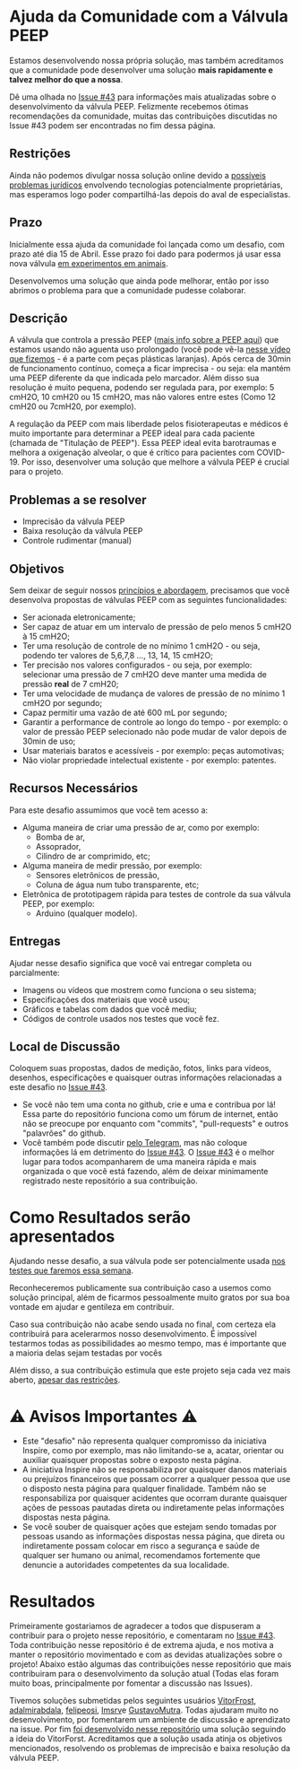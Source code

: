 # Ajuda da Comunidade com a Válvula PEEP

Estamos desenvolvendo nossa própria solução, mas também acreditamos que a comunidade pode desenvolver uma solução **mais rapidamente e talvez melhor do que a nossa**. 

Dê uma olhada no [Issue #43](https://github.com/Inspire-Poli-USP/Inspire-OpenLung/issues/43) para informações mais atualizadas sobre o desenvolvimento da válvula PEEP. Felizmente recebemos ótimas recomendações da comunidade, muitas das contribuições discutidas no Issue #43 podem ser encontradas no fim dessa página.

## Restrições

Ainda não podemos divulgar nossa solução online devido a [possíveis problemas jurídicos](https://github.com/Inspire-Poli-USP/Inspire-OpenLung#exclamation-atualiza%C3%A7%C3%A3o-importante-exclamation) envolvendo tecnologias potencialmente proprietárias, mas esperamos logo poder compartilhá-las depois do aval de especialistas.

## Prazo

Inicialmente essa ajuda da comunidade foi lançada como um desafio, com prazo até dia 15 de Abril. Esse prazo foi dado para podermos já usar essa nova válvula [em experimentos em animais](https://www1.folha.uol.com.br/colunas/monicabergamo/2020/04/ventilador-da-poli-sera-testado-em-animais-e-pessoas-e-pode-ser-lancado-em-uma-semana.shtml?origin=folha#comentarios).

Desenvolvemos uma solução que ainda pode melhorar, então por isso abrimos o problema para que a comunidade pudesse colaborar.

## Descrição
   A válvula que controla a pressão PEEP ([mais info sobre a PEEP aqui](https://github.com/Inspire-Poli-USP/Inspire-OpenLung/wiki/Entenda-o-Problema#press%C3%B5es)) que estamos usando não aguenta uso prolongado (você pode vê-la [nesse vídeo que fizemos](https://www.youtube.com/watch?v=mwwxAkmB0J0&feature=youtu.be) - é a parte com peças plásticas laranjas). Após cerca de 30min de funcionamento contínuo, começa a ficar imprecisa - ou seja: ela mantém uma PEEP diferente da que indicada pelo marcador. Além disso sua resolução é muito pequena, podendo ser regulada para, por exemplo: 5 cmH2O, 10 cmH20 ou 15 cmH2O, mas não valores entre estes (Como 12 cmH20 ou 7cmH20, por exemplo). 
   
   A regulação da PEEP com mais liberdade pelos fisioterapeutas e médicos é muito importante para determinar a PEEP ideal para cada paciente (chamada de "Titulação de PEEP"). Essa PEEP ideal evita barotraumas e melhora a oxigenação alveolar, o que é crítico para pacientes com COVID-19. Por isso, desenvolver uma solução que melhore a válvula PEEP é crucial para o projeto.
   
## Problemas a se resolver

  - Imprecisão da válvula PEEP
  - Baixa resolução da válvula PEEP
  - Controle rudimentar (manual)

## Objetivos
  
  Sem deixar de seguir nossos [princípios e abordagem](https://github.com/Inspire-Poli-USP/Inspire-OpenLung/blob/master/Principios_e_abordagem.md), precisamos que você desenvolva propostas de válvulas PEEP com as seguintes funcionalidades:
  
  - Ser acionada eletronicamente;
  - Ser capaz de atuar em um intervalo de pressão de pelo menos 5 cmH2O à 15 cmH2O;
  - Ter uma resolução de controle de no mínimo 1 cmH2O - ou seja, podendo ter valores de 5,6,7,8 ..., 13, 14, 15 cmH2O;
  - Ter precisão nos valores configurados - ou seja, por exemplo: selecionar uma pressão de 7 cmH2O deve manter uma medida de pressão **real** de 7 cmH20;
  - Ter uma velocidade de mudança de valores de pressão de no mínimo 1 cmH2O por segundo;
  - Capaz permitir uma vazão de até 600 mL por segundo;
  - Garantir a performance de controle ao longo do tempo - por exemplo: o valor de pressão PEEP selecionado não pode mudar de valor depois de 30min de uso;
  - Usar materiais baratos e acessíveis - por exemplo: peças automotivas;
  - Não violar propriedade intelectual existente - por exemplo: patentes.
  
## Recursos Necessários

Para este desafio assumimos que você tem acesso a:
- Alguma maneira de criar uma pressão de ar, como por exemplo:
  - Bomba de ar,
  - Assoprador,
  - Cilindro de ar comprimido, etc;
- Alguma maneira de medir pressão, por exemplo:
  - Sensores eletrônicos de pressão,
  - Coluna de água num tubo transparente, etc;
- Eletrônica de prototipagem rápida para testes de controle da sua válvula PEEP, por exemplo:
  - Arduino (qualquer modelo).

## Entregas

Ajudar nesse desafio significa que você vai entregar completa ou parcialmente:
- Imagens ou vídeos que mostrem como funciona o seu sistema;
- Especificações dos materiais que vocẽ usou;
- Gráficos e tabelas com dados que você mediu;
- Códigos de controle usados nos testes que você fez.

## Local de Discussão

Coloquem suas propostas, dados de medição, fotos, links para vídeos, desenhos, especificações e quaisquer outras informações relacionadas a este desafio no [Issue #43](https://github.com/Inspire-Poli-USP/Inspire-OpenLung/issues/43).
  - Se você não tem uma conta no github, crie e uma e contribua por lá! Essa parte do repositório funciona como um fórum de internet, então não se preocupe por enquanto com "commits", "pull-requests" e outros "palavrões" do github.
  - Você também pode discutir [pelo Telegram](https://t.me/openlungpoliusp), mas não coloque informações lá em detrimento do [Issue #43](https://github.com/Inspire-Poli-USP/Inspire-OpenLung/issues/43). O [Issue #43](https://github.com/Inspire-Poli-USP/Inspire-OpenLung/issues/43) é o melhor lugar para todos acompanharem de uma maneira rápida e mais organizada o que você está fazendo, além de deixar minimamente registrado neste repositório a sua contribuição.
  
# Como Resultados serão apresentados

Ajudando nesse desafio, a sua válvula pode ser potencialmente usada [nos testes que faremos essa semana](https://www1.folha.uol.com.br/colunas/monicabergamo/2020/04/ventilador-da-poli-sera-testado-em-animais-e-pessoas-e-pode-ser-lancado-em-uma-semana.shtml).

Reconheceremos publicamente sua contribuição caso a usemos como solução principal, além de ficarmos pessoalmente muito gratos por sua boa vontade em ajudar e gentileza em contribuir.

Caso sua contribuição não acabe sendo usada no final, com certeza ela contribuirá para acelerarmos nosso desenvolvimento. É impossível testarmos todas as possibilidades ao mesmo tempo, mas é importante que a maioria delas sejam testadas por vocês

Além disso, a sua contribuição estimula que este projeto seja cada vez mais aberto, [apesar das restrições](https://github.com/Inspire-Poli-USP/Inspire-OpenLung#exclamation-atualiza%C3%A7%C3%A3o-importante-exclamation).


# :warning: Avisos Importantes :warning:

  - Este "desafio" não representa qualquer compromisso da iniciativa Inspire, como por exemplo, mas não limitando-se a, acatar, orientar ou auxiliar quaisquer propostas sobre o exposto nesta página.
  - A iniciativa Inspire não se responsabiliza por quaisquer danos materiais ou prejuízos financeiros que possam ocorrer a qualquer pessoa que use o disposto nesta página para qualquer finalidade. Também não se responsabiliza por quaisquer acidentes que ocorram durante quaisquer ações de pessoas pautadas direta ou indiretamente pelas informações dispostas nesta página.
  - Se você souber de quaisquer ações que estejam sendo tomadas por pessoas usando as informações dispostas nessa página, que direta ou indiretamente possam colocar em risco a segurança e saúde de qualquer ser humano ou animal, recomendamos fortemente que denuncie a autoridades competentes da sua localidade.

# Resultados

  Primeiramente gostariamos de agradecer a todos que dispuseram a contribuir para o projeto nesse repositório, e comentaram no [Issue #43](https://github.com/Inspire-Poli-USP/Inspire-OpenLung/issues/43). Toda contribuição nesse repositório é de extrema ajuda, e nos motiva a manter o repositório movimentado e com as devidas atualizações sobre o projeto! Abaixo estão algumas das contribuições nesse repositório que mais contribuiram para o desenvolvimento da solução atual (Todas elas foram muito boas, principalmente por fomentar a discussão nas Issues).

  Tivemos soluções submetidas pelos seguintes usuários [VitorFrost](https://github.com/Inspire-Poli-USP/Inspire-OpenLung/issues/43#issuecomment-614904015), [adalmirabdala](https://github.com/Inspire-Poli-USP/Inspire-OpenLung/issues/43#issuecomment-612733690), [felipeosi](https://github.com/Inspire-Poli-USP/Inspire-OpenLung/issues/43#issuecomment-614931211), [Imsrv](https://github.com/Inspire-Poli-USP/Inspire-OpenLung/issues/43#issuecomment-614984436)e [GustavoMutra](https://github.com/Inspire-Poli-USP/Inspire-OpenLung/issues/43#issuecomment-615903073).  Todas ajudaram muito no desenvolvimento, por fomentarem um ambiente de discussão e aprendizato na issue. Por fim [foi desenvolvido nesse repositório](https://github.com/Inspire-Poli-USP/Inspire-OpenLung/issues/43#issuecomment-614721287) uma solução seguindo a ideia do VitorForst. Acreditamos que a solução usada atinja os objetivos mencionados, resolvendo os problemas de imprecisão e baixa resolução da válvula PEEP.
